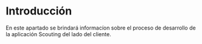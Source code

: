 # Introducción
En este apartado se brindará informacíon sobre el proceso de desarrollo de la aplicación Scouting del lado del cliente. 









